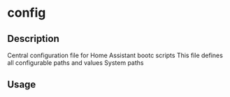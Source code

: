 # config

## Description
Central configuration file for Home Assistant bootc scripts
This file defines all configurable paths and values
System paths

## Usage
